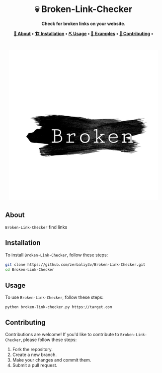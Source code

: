<h1 align="center">
    💀 Broken-Link-Checker
  <br>
</h1>

<h4 align="center"> Check for broken links on your website.

<p align="center">
  <a href="#about">📖 About</a> •
  <a href="#installation">🏗️ Installation</a> •
  <a href="#usage">⛏️ Usage</a> •
  <a href="#examples">🚀 Examples</a> •
  <a href="#contributing">🤝 Contributing</a> •
</p>

<h1 align="center">

![Broken-Link-Checker](https://github.com/zerbaliy3v/Broken-Link-Checker/blob/main/image-removebg-preview.png?raw=true)

</h1>

## About

`Broken-Link-Checker` find links

## Installation

To install `Broken-Link-Checker`, follow these steps:

```sh
git clone https://github.com/zerbaliy3v/Broken-Link-Checker.git
cd Broken-Link-Checker
```

## Usage

To use `Broken-Link-Checker`, follow these steps:

```
python broken-link-checker.py https://target.com
```


## Contributing

Contributions are welcome! If you'd like to contribute to `Broken-Link-Checker`, please follow these steps:

1. Fork the repository.
2. Create a new branch.
3. Make your changes and commit them.
4. Submit a pull request.


